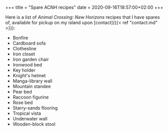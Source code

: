 +++
title = "Spare ACNH recipes"
date = 2020-09-16T18:57:00+02:00
+++

Here is a list of _Animal Crossing: New Horizons_ recipes that I have spares of, available for pickup on my island upon [contact]({{< ref "contact.md" >}}):

 - Bonfire
 - Cardboard sofa
 - Clothesline
 - Iron closet
 - Iron garden chair
 - Ironwood bed
 - Key holder
 - Knight's helmet
 - Manga-library wall
 - Mountain standee
 - Pear bed
 - Raccoon figurine
 - Rose bed
 - Starry-sands flooring
 - Tropical vista
 - Underwater wall
 - Wooden-block stool
